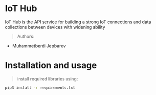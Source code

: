 # IoT Hub
IoT Hub is the API service for building a strong IoT connections and data collections between devices with widening ability

> Authors:

+ Muhammetberdi Jepbarov

# Installation and usage

> install required libraries using:

```bash
pip3 install -r requirements.txt
```